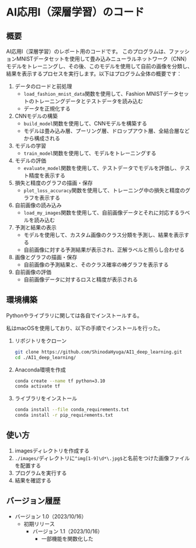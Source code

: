 # AI応用Ⅰ（深層学習）のコード

## 概要

AI応用Ⅰ（深層学習）のレポート用のコードです。
このプログラムは、ファッションMNISTデータセットを使用して畳み込みニューラルネットワーク（CNN）モデルをトレーニングし、その後、このモデルを使用して自前の画像を分類し、結果を表示するプロセスを実行します。以下はプログラム全体の概要です：

1. データのロードと前処理
   - `load_fashion_mnist_data`関数を使用して、Fashion MNISTデータセットのトレーニングデータとテストデータを読み込む
   - データを正規化する
2. CNNモデルの構築
    - `build_model`関数を使用して、CNNモデルを構築する
    - モデルは畳み込み層、プーリング層、ドロップアウト層、全結合層などから構成される
3. モデルの学習
    - `train_model`関数を使用して、モデルをトレーニングする
4. モデルの評価
    - `evaluate_model`関数を使用して、テストデータでモデルを評価し、テスト精度を表示する
5. 損失と精度のグラフの描画・保存
    - `plot_loss_accuracy`関数を使用して、トレーニング中の損失と精度のグラフを表示する
6. 自前画像の読み込み
    - `load_my_images`関数を使用して、自前画像データとそれに対応するラベルを読み込む
7. 予測と結果の表示
    - モデルを使用して、カスタム画像のクラス分類を予測し、結果を表示する
    - 自前画像に対する予測結果が表示され、正解ラベルと照らし合わせる
8. 画像とグラフの描画・保存
    - 自前画像の予測結果と、そのクラス確率の棒グラフを表示する
9. 自前画像の評価
    - 自前画像データに対するロスと精度が表示される

## 環境構築

Pythonやライブラリに関しては各自でインストールする。

私はmacOSを使用しており、以下の手順でインストールを行った。

1. リポジトリをクローン

    ```zsh
    git clone https://github.com/ShinodaHyuga/AI1_deep_learning.git
    cd ./AI1_deep_learning/
    ```

2. Anaconda環境を作成

    ```zsh
    conda create --name tf python=3.10
    conda activate tf
    ```

3. ライブラリをインストール

    ```zsh
    conda install --file conda_requirements.txt
    conda install -r pip_requirements.txt
    ```

## 使い方

1. imagesディレクトリを作成する
2. `./images/`ディレクトリに`^img[1-9]\d*\.jpg$`と名前をつけた画像ファイルを配置する
3. プログラムを実行する
4. 結果を確認する

## バージョン履歴

- バージョン 1.0（2023/10/16）
  - 初期リリース
    - バージョン 1.1（2023/10/16）
      - 一部機能を関数化した
